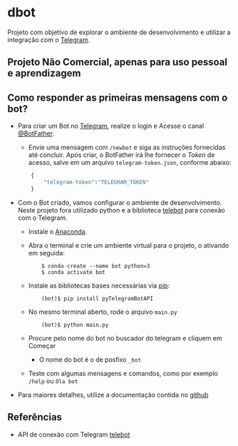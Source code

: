 # dbot
Projeto com objetivo de explorar o ambiente de desenvolvimento e utilizar a integração com o [Telegram](https://web.telegram.org/).

## Projeto Não Comercial, apenas para uso pessoal e aprendizagem

## Como responder as primeiras mensagens com o bot?

* Para criar um Bot no [Telegram](https://web.telegram.org/#/login), realize o login e Acesse o canal [@BotFather](https://telegram.me/botfather).
	- Envie uma mensagem com ```/newbot``` e siga as instruções fornecidas até concluir. Após criar, o BotFather irá lhe fornecer o *Token* de acesso, salve em um arquivo ```telegram-token.json```, conforme abaixo:
	
	```python
		{
			"telegram-token":"TELEGRAM_TOKEN"
		}	
	```

* Com o Bot criado, vamos configurar o ambiente de desenvolvimento. Neste projeto fora utilizado python e a biblioteca [telebot](https://github.com/eternnoir/pyTelegramBotAPI) para conexão com o Telegram.
	
	- Instale o [Anaconda](https://www.digitalocean.com/community/tutorials/how-to-install-anaconda-on-ubuntu-18-04-quickstart).
	- Abra o terminal e crie um ambiente virtual para o projeto, o ativando em seguida:
		```
			$ conda create --name bot python=3
			$ conda activate bot
		```

	- Instale as bibliotecas bases necessárias via [pip](https://pypi.org/project/pip/):
		```
			(bot)$ pip install pyTelegramBotAPI
		
		```
	- No mesmo terminal aberto, rode o arquivo ```main.py```
		```
			(bot)$ python main.py
		```
	- Procure pelo nome do bot no buscador do telegram e cliquem em Começar
		- O nome do bot é o de posfixo ```_bot```

	- Teste com algumas mensagens e comandos, como por exemplo ```/help``` ou ```Ola bot```
	 


* Para maiores detalhes, utilize a documentação contida no [github](https://github.com/eternnoir/pyTelegramBotAPI)


## Referências

* API de conexão com Telegram [telebot](https://github.com/eternnoir/pyTelegramBotAPI)


	
